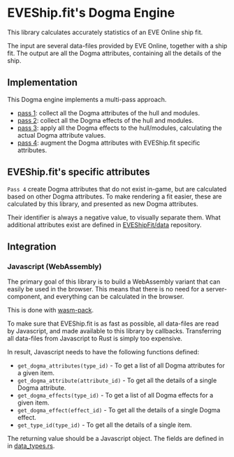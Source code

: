 # EVEShip.fit's Dogma Engine

This library calculates accurately statistics of an EVE Online ship fit.

The input are several data-files provided by EVE Online, together with a ship fit.
The output are all the Dogma attributes, containing all the details of the ship.

## Implementation

This Dogma engine implements a multi-pass approach.

- [pass 1](./src/calculate/pass_1.rs): collect all the Dogma attributes of the hull and modules.
- [pass 2](./src/calculate/pass_2.rs): collect all the Dogma effects of the hull and modules.
- [pass 3](./src/calculate/pass_3.rs): apply all the Dogma effects to the hull/modules, calculating the actual Dogma attribute values.
- [pass 4](./src/calculate/pass_4.rs): augment the Dogma attributes with EVEShip.fit specific attributes.

## EVEShip.fit's specific attributes

`Pass 4` create Dogma attributes that do not exist in-game, but are calculated based on other Dogma attributes.
To make rendering a fit easier, these are calculated by this library, and presented as new Dogma attributes.

Their identifier is always a negative value, to visually separate them.
What additional attributes exist are defined in [EVEShipFit/data](https://github.com/EVEShipFit/data) repository.

## Integration

### Javascript (WebAssembly)

The primary goal of this library is to build a WebAssembly variant that can easily be used in the browser.
This means that there is no need for a server-component, and everything can be calculated in the browser.

This is done with [wasm-pack](https://rustwasm.github.io/wasm-pack/).

To make sure that EVEShip.fit is as fast as possible, all data-files are read by Javascript, and made available to this library by callbacks.
Transferring all data-files from Javascript to Rust is simply too expensive.

In result, Javascript needs to have the following functions defined:

- `get_dogma_attributes(type_id)` - To get a list of all Dogma attributes for a given item.
- `get_dogma_attribute(attribute_id)` - To get all the details of a single Dogma attribute.
- `get_dogma_effects(type_id)` - To get a list of all Dogma effects for a given item.
- `get_dogma_effect(effect_id)` - To get all the details of a single Dogma effect.
- `get_type_id(type_id)` - To get all the details of a single item.

The returning value should be a Javascript object.
The fields are defined in in [data_types.rs](./src/data_types.rs).
